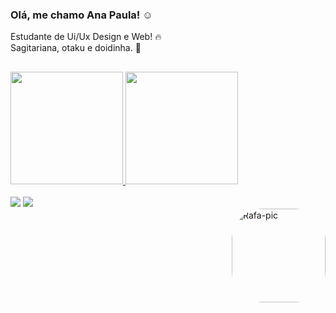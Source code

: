 ### Olá, me chamo Ana Paula! ☺️

Estudante de Ui/Ux Design e Web! 🔥 <br>
Sagitariana, otaku e doidinha. 🥰 <br>


   ##

<div align="left">
  <a href="https://github.com/Aninhabreu">
  <img height="180em" src="https://github-readme-stats.vercel.app/api?username=Aninhabreu&show_icons=true&theme=onedark&include_all_commits=true&count_private=true"/>
  <img height="180em" src="https://github-readme-stats.vercel.app/api/top-langs/?username=Aninhabreu&layout=compact&langs_count=7&theme=onedark"/>
</div><br>

  
<div>
 <a href="https://www.behance.net/anapaulaabreu" target="_blank"><img src="https://img.shields.io/badge/-Behance-lightgrey" target="_blank"></a>
 <a href="https://www.linkedin.com/in/aninhabreu/" target="_blank"><img src="https://img.shields.io/badge/-LinkedIn-blue" target="_blank"></a>
  </div>
  
<img align="right" alt="Rafa-pic" height="150" style="border-radius:50px;" src="https://pa1.narvii.com/6479/9747b7158d4a21faaaebabc9e3a88880bb1f45a7_hq.gif">
  
